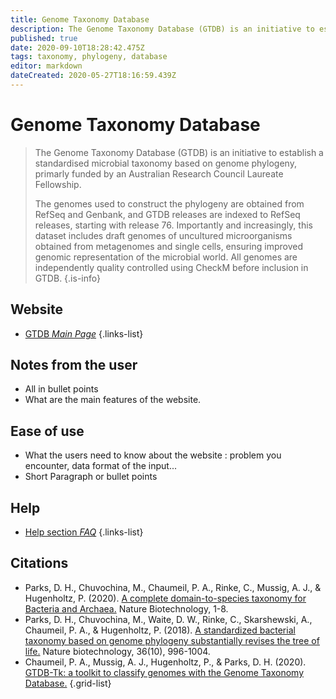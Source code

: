 ```yaml
---
title: Genome Taxonomy Database
description: The Genome Taxonomy Database (GTDB) is an initiative to establish a standardised microbial taxonomy based on genome phylogeny.
published: true
date: 2020-09-10T18:28:42.475Z
tags: taxonomy, phylogeny, database
editor: markdown
dateCreated: 2020-05-27T18:16:59.439Z
---
```


# Genome Taxonomy Database

> The Genome Taxonomy Database (GTDB) is an initiative to establish a standardised microbial taxonomy based on genome phylogeny, primarly funded by an Australian Research Council Laureate Fellowship.
>
> The genomes used to construct the phylogeny are obtained from RefSeq and Genbank, and GTDB releases are indexed to RefSeq releases, starting with release 76. Importantly and increasingly, this dataset includes draft genomes of uncultured microorganisms obtained from metagenomes and single cells, ensuring improved genomic representation of the microbial world. All genomes are independently quality controlled using CheckM before inclusion in GTDB.
{.is-info}

 

## Website 

- [GTDB *Main Page*](https://gtdb.ecogenomic.org/)
 {.links-list}

## Notes from the user
 
 - All in bullet points
 - What are the main features of the website.

 
## Ease of use

- What the users need to know about the website : problem you encounter, data format of the input...
- Short Paragraph or bullet points


## Help

- [Help section *FAQ*](https://gtdb.ecogenomic.org/faq)
{.links-list}

## Citations

-	Parks, D. H., Chuvochina, M., Chaumeil, P. A., Rinke, C., Mussig, A. J., & Hugenholtz, P. (2020). [A complete domain-to-species taxonomy for Bacteria and Archaea.](https://www.nature.com/articles/s41587-020-0501-8) Nature Biotechnology, 1-8.
-	Parks, D. H., Chuvochina, M., Waite, D. W., Rinke, C., Skarshewski, A., Chaumeil, P. A., & Hugenholtz, P. (2018). [A standardized bacterial taxonomy based on genome phylogeny substantially revises the tree of life.](https://www.nature.com/articles/nbt.4229/) Nature biotechnology, 36(10), 996-1004.
-	Chaumeil, P. A., Mussig, A. J., Hugenholtz, P., & Parks, D. H. (2020). [GTDB-Tk: a toolkit to classify genomes with the Genome Taxonomy Database.](https://academic.oup.com/bioinformatics/article/36/6/1925/5626182)
{.grid-list}